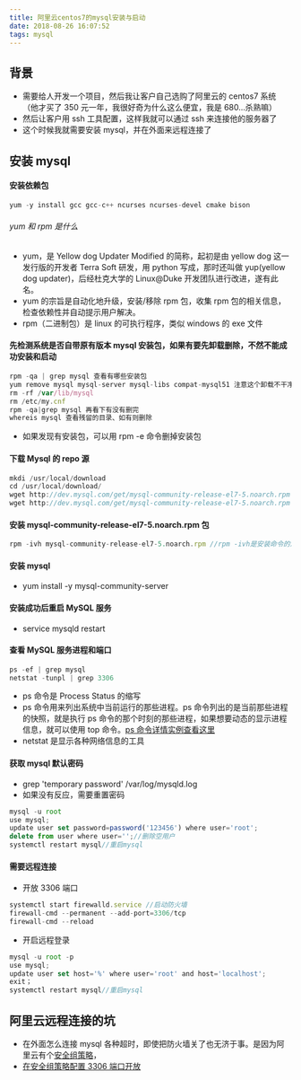 ```yaml
---
title: 阿里云centos7的mysql安装与启动
date: 2018-08-26 16:07:52
tags: mysql
---
```


## 背景

- 需要给人开发一个项目，然后我让客户自己选购了阿里云的 centos7 系统（他才买了 350 元一年，我很好奇为什么这么便宜，我是 680...杀熟嘛）
- 然后让客户用 ssh 工具配置，这样我就可以通过 ssh 来连接他的服务器了
- 这个时候我就需要安装 mysql，并在外面来远程连接了

## 安装 mysql

#### 安装依赖包

```javascript
yum -y install gcc gcc-c++ ncurses ncurses-devel cmake bison
```

###### yum 和 rpm 是什么

- yum，是 Yellow dog Updater Modified 的简称，起初是由 yellow dog 这一发行版的开发者 Terra Soft 研发，用 python 写成，那时还叫做 yup(yellow dog updater)，后经杜克大学的 Linux@Duke 开发团队进行改进，遂有此名。
- yum 的宗旨是自动化地升级，安装/移除 rpm 包，收集 rpm 包的相关信息，检查依赖性并自动提示用户解决。
- rpm（二进制包）是 linux 的可执行程序，类似 windows 的 exe 文件

#### 先检测系统是否自带原有版本 mysql 安装包，如果有要先卸载删除，不然不能成功安装和启动

```javascript
rpm -qa | grep mysql 查看有哪些安装包
yum remove mysql mysql-server mysql-libs compat-mysql51 注意这个卸载不干净
rm -rf /var/lib/mysql
rm /etc/my.cnf
rpm -qa|grep mysql 再看下有没有删完
whereis mysql 查看残留的目录、如有则删除
```

- 如果发现有安装包，可以用 rpm -e 命令删掉安装包

#### 下载 Mysql 的 repo 源

```javascript
mkdi /usr/local/download
cd /usr/local/download/
wget http://dev.mysql.com/get/mysql-community-release-el7-5.noarch.rpm
wget http://dev.mysql.com/get/mysql-community-release-el7-5.noarch.rpm
```

#### 安装 mysql-community-release-el7-5.noarch.rpm 包

```javascript
rpm -ivh mysql-community-release-el7-5.noarch.rpm //rpm -ivh是安装命令的意思
```

#### 安装 mysql

- yum install -y mysql-community-server

#### 安装成功后重启 MySQL 服务

- service mysqld restart

#### 查看 MySQL 服务进程和端口

```javascript
ps -ef | grep mysql
netstat -tunpl | grep 3306
```

- ps 命令是 Process Status 的缩写
- ps 命令用来列出系统中当前运行的那些进程。ps 命令列出的是当前那些进程的快照，就是执行 ps 命令的那个时刻的那些进程，如果想要动态的显示进程信息，就可以使用 top 命令。[ps 命令详情实例查看这里](https://linuxtools-rst.readthedocs.io/zh_CN/latest/tool/ps.html#id7)
- netstat 是显示各种网络信息的工具

#### 获取 mysql 默认密码

- grep 'temporary password' /var/log/mysqld.log
- 如果没有反应，需要重置密码

```javascript
mysql -u root
use mysql;
update user set password=password('123456') where user='root';
delete from user where user='';//删除空用户
systemctl restart mysql//重启mysql
```

#### 需要远程连接

- 开放 3306 端口

```javascript
systemctl start firewalld.service //启动防火墙
firewall-cmd --permanent --add-port=3306/tcp
firewall-cmd --reload
```

- 开启远程登录

```javascript
mysql -u root -p
use mysql;
update user set host='%' where user='root' and host='localhost';
exit；
systemctl restart mysql//重启mysql
```

## 阿里云远程连接的坑

- 在外面怎么连接 mysql 各种超时，即使把防火墙关了也无济于事。是因为阿里云有个[安全组策略](https://help.aliyun.com/document_detail/25471.html)，
- [在安全组策略配置 3306 端口开放](https://blog.csdn.net/u010955892/article/details/72774920)
